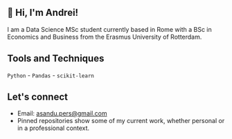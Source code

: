 ## 👋 Hi, I'm Andrei!

I am a Data Science MSc student currently based in Rome with a BSc in Economics and Business from the Erasmus University of Rotterdam. 

## Tools and Techniques
`Python` - `Pandas` - `scikit-learn`

## Let's connect 
  - Email: asandu.pers@gmail.com
  - Pinned repositories show some of my current work, whether personal or in a professional context. 


<!--
**asandu-cloud/asandu-cloud** is a ✨ _special_ ✨ repository because its `README.md` (this file) appears on your GitHub profile.

Here are some ideas to get you started:

- 🔭 I’m currently working on ...
- 🌱 I’m currently learning ...
- 👯 I’m looking to collaborate on ...
- 🤔 I’m looking for help with ...
- 💬 Ask me about ...
- 📫 How to reach me: ...
- 😄 Pronouns: ...
- ⚡ Fun fact: ...
-->

